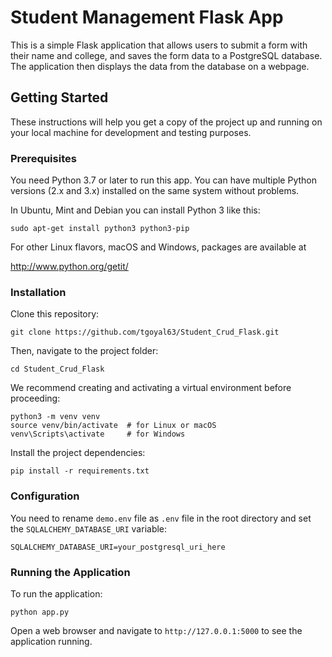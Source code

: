 # Student Management Flask App

This is a simple Flask application that allows users to submit a form with their name and college, and saves the form data to a PostgreSQL database. The application then displays the data from the database on a webpage.

## Getting Started

These instructions will help you get a copy of the project up and running on your local machine for development and testing purposes.

### Prerequisites

You need Python 3.7 or later to run this app. You can have multiple Python versions (2.x and 3.x) installed on the same system without problems. 

In Ubuntu, Mint and Debian you can install Python 3 like this:

```
sudo apt-get install python3 python3-pip
```

For other Linux flavors, macOS and Windows, packages are available at

http://www.python.org/getit/

### Installation

Clone this repository:

```
git clone https://github.com/tgoyal63/Student_Crud_Flask.git
```

Then, navigate to the project folder:

```
cd Student_Crud_Flask
```

We recommend creating and activating a virtual environment before proceeding:

```
python3 -m venv venv
source venv/bin/activate  # for Linux or macOS
venv\Scripts\activate     # for Windows
```

Install the project dependencies:

```
pip install -r requirements.txt
```

### Configuration

You need to rename `demo.env` file as `.env` file in the root directory and set the `SQLALCHEMY_DATABASE_URI` variable:

```
SQLALCHEMY_DATABASE_URI=your_postgresql_uri_here
```

### Running the Application

To run the application:

```
python app.py
```

Open a web browser and navigate to `http://127.0.0.1:5000` to see the application running.

